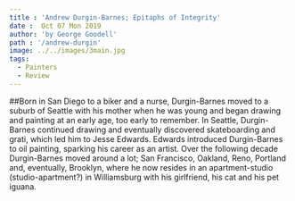 ```yaml
---
title : 'Andrew Durgin-Barnes; Epitaphs of Integrity'
date :  Oct 07 Mon 2019
author: 'by George Goodell'
path : '/andrew-durgin'
image: ../../images/3main.jpg
tags:
  - Painters
  - Review
---
```


##Born in San Diego to a biker and a nurse, Durgin-Barnes moved to a suburb of Seattle with his mother when he was young and began drawing and painting at an early age, too early to remember. In Seattle, Durgin-Barnes continued drawing and eventually discovered skateboarding and grati, which led him to Jesse Edwards. Edwards introduced Durgin-Barnes to oil painting, sparking his career as an artist. Over the following decade Durgin-Barnes moved around a lot; San Francisco, Oakland, Reno, Portland and, eventually, Brooklyn, where he now resides in an apartment-studio (studio-apartment?) in Williamsburg with his girlfriend, his cat and his pet iguana.